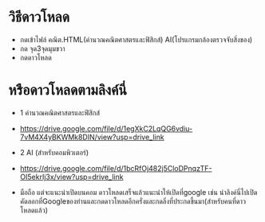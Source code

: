 # วิธีดาวโหลด
 - กดเข้าไฟล์ คณิต.HTML(คำนวณคณิตศาสตรและฟิสิกส์) AI(โปรแกรมกล้องตรวจจับสิ่งของ)
 - กด จุด3จุดมุมขวา
 - กดดาวโหลด

# หรือดาวโหลดตามลิงค์นี่ 

- 1 คำนวณคณิตศาสตรและฟิสิกส์
- https://drive.google.com/file/d/1egXkC2LqQG6vdiu-7vM4X4yBKWMk8DIN/view?usp=drive_link
- 2 AI (สำหรับคอมพิวเตอร์)
- https://drive.google.com/file/d/1bcRfOj482j5CloDPnqzTF-OI5ekrIj3x/view?usp=drive_link

- มือถือ แต่จะแนะนำเปิดบนคอม
ดาวโหลดเสร็จแล้วแนะนำให้เปิดที่google
เช่น นำลิงค์นี่ไปเปิดคัดลอกที่Googleของท่านและกดดาวโหลดอีกครั่งและกดลิ่งที่ประกดขึ้นมา(สำหรับคนที่ดาวโหลดแล้ว)
